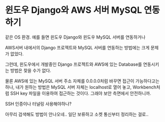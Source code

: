# 윈도우 Django와 AWS 서버 MySQL 연동하기

같은 OS 환경. 예를 들면 윈도우 Django와 윈도우 MySQL 서버를 연동하거나

AWS서버 내에서의 Django 프로젝트와 MySQL 서버를 연동하는 방법에는 크게 문제가 없었다.

그런데, 윈도우에서 개발중인 Django 프로젝트와 AWS에 있는 Database를 연동시키는 방법은 찾을 수가 없다.

물론 AWS에 있는 MySQL 서버 주소 자체를 0.0.0.0처럼 바꾸면 접근이 가능하다고는 하나, 내가 원하는 방법은 MySQL 서버 자체는 localhost로 열어 놓고, Workbench처럼 SSH key 파일을 이용하여 접근하는 것이다. 그래야 보안 측면에서 안전하니까.

SSH 인증이나 터널링 사용해야하나?

아무리 검색해도 방법이 안나오네.. 일단 보류하고 소켓 통신부터 정리하는 걸로..
